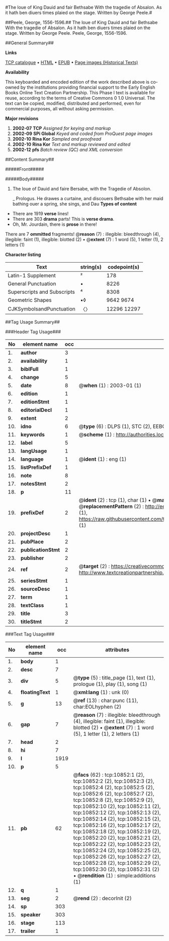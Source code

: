 #The loue of King Dauid and fair Bethsabe With the tragedie of Absalon. As it hath ben diuers times plaied on the stage. Written by George Peele.#

##Peele, George, 1556-1596.##
The loue of King Dauid and fair Bethsabe With the tragedie of Absalon. As it hath ben diuers times plaied on the stage. Written by George Peele.
Peele, George, 1556-1596.

##General Summary##

**Links**

[TCP catalogue](http://www.ota.ox.ac.uk/tcp/)  • 
[HTML](http://tei.it.ox.ac.uk/tcp/Texts-HTML/free/A09/A09228.html)  • 
[EPUB](http://tei.it.ox.ac.uk/tcp/Texts-EPUB/free/A09/A09228.epub) • 
[Page images (Historical Texts)](https://data.historicaltexts.jisc.ac.uk/view?pubId=eebo-99845920e&pageId=eebo-99845920e-10852-1)

**Availability**

This keyboarded and encoded edition of the
	       work described above is co-owned by the institutions
	       providing financial support to the Early English Books
	       Online Text Creation Partnership. This Phase I text is
	       available for reuse, according to the terms of Creative
	       Commons 0 1.0 Universal. The text can be copied,
	       modified, distributed and performed, even for
	       commercial purposes, all without asking permission.

**Major revisions**

1. __2002-07__ __TCP__ *Assigned for keying and markup*
1. __2002-09__ __SPi Global__ *Keyed and coded from ProQuest page images*
1. __2002-10__ __Rina Kor__ *Sampled and proofread*
1. __2002-10__ __Rina Kor__ *Text and markup reviewed and edited*
1. __2002-12__ __pfs__ *Batch review (QC) and XML conversion*

##Content Summary##

#####Front#####

#####Body#####

1. The loue of Dauid and faire Bersabe, with the Tragedie of Absolon.

    _ Prologus.
He drawes a curtaine, and discouers Bethsabe with her maid bathing ouer a spring, she sings, and Dau
**Types of content**

  * There are 1919 **verse** lines!
  * There are 303 **drama** parts! This is **verse drama**.
  * Oh, Mr. Jourdain, there is **prose** in there!

There are 7 **ommitted** fragments! 
 @__reason__ (7) : illegible: bleedthrough (4), illegible: faint (1), illegible: blotted (2)  •  @__extent__ (7) : 1 word (5), 1 letter (1), 2 letters (1)

**Character listing**


|Text|string(s)|codepoint(s)|
|---|---|---|
|Latin-1 Supplement|²|178|
|General Punctuation|•|8226|
|Superscripts             and Subscripts|⁴|8308|
|Geometric Shapes|▪◊|9642 9674|
|CJKSymbolsandPunctuation|〈〉|12296 12297|

##Tag Usage Summary##

###Header Tag Usage###

|No|element name|occ|attributes|
|---|---|---|---|
|1.|__author__|3||
|2.|__availability__|1||
|3.|__biblFull__|1||
|4.|__change__|5||
|5.|__date__|8| @__when__ (1) : 2003-01 (1)|
|6.|__edition__|1||
|7.|__editionStmt__|1||
|8.|__editorialDecl__|1||
|9.|__extent__|2||
|10.|__idno__|6| @__type__ (6) : DLPS (1), STC (2), EEBO-CITATION (1), PROQUEST (1), VID (1)|
|11.|__keywords__|1| @__scheme__ (1) : http://authorities.loc.gov/ (1)|
|12.|__label__|5||
|13.|__langUsage__|1||
|14.|__language__|1| @__ident__ (1) : eng (1)|
|15.|__listPrefixDef__|1||
|16.|__note__|8||
|17.|__notesStmt__|2||
|18.|__p__|11||
|19.|__prefixDef__|2| @__ident__ (2) : tcp (1), char (1)  •  @__matchPattern__ (2) : ([0-9\-]+):([0-9IVX]+) (1), (.+) (1)  •  @__replacementPattern__ (2) : http://eebo.chadwyck.com/downloadtiff?vid=$1&page=$2 (1), https://raw.githubusercontent.com/textcreationpartnership/Texts/master/tcpchars.xml#$1 (1)|
|20.|__projectDesc__|1||
|21.|__pubPlace__|2||
|22.|__publicationStmt__|2||
|23.|__publisher__|2||
|24.|__ref__|2| @__target__ (2) : https://creativecommons.org/publicdomain/zero/1.0/ (1), http://www.textcreationpartnership.org/docs/. (1)|
|25.|__seriesStmt__|1||
|26.|__sourceDesc__|1||
|27.|__term__|1||
|28.|__textClass__|1||
|29.|__title__|3||
|30.|__titleStmt__|2||


###Text Tag Usage###

|No|element name|occ|attributes|
|---|---|---|---|
|1.|__body__|1||
|2.|__desc__|7||
|3.|__div__|5| @__type__ (5) : title_page (1), text (1), prologue (1), play (1), song (1)|
|4.|__floatingText__|1| @__xml:lang__ (1) : unk (0)|
|5.|__g__|13| @__ref__ (13) : char:punc (11), char:EOLhyphen (2)|
|6.|__gap__|7| @__reason__ (7) : illegible: bleedthrough (4), illegible: faint (1), illegible: blotted (2)  •  @__extent__ (7) : 1 word (5), 1 letter (1), 2 letters (1)|
|7.|__head__|2||
|8.|__hi__|7||
|9.|__l__|1919||
|10.|__p__|5||
|11.|__pb__|62| @__facs__ (62) : tcp:10852:1 (2), tcp:10852:2 (2), tcp:10852:3 (2), tcp:10852:4 (2), tcp:10852:5 (2), tcp:10852:6 (2), tcp:10852:7 (2), tcp:10852:8 (2), tcp:10852:9 (2), tcp:10852:10 (2), tcp:10852:11 (2), tcp:10852:12 (2), tcp:10852:13 (2), tcp:10852:14 (2), tcp:10852:15 (2), tcp:10852:16 (2), tcp:10852:17 (2), tcp:10852:18 (2), tcp:10852:19 (2), tcp:10852:20 (2), tcp:10852:21 (2), tcp:10852:22 (2), tcp:10852:23 (2), tcp:10852:24 (2), tcp:10852:25 (2), tcp:10852:26 (2), tcp:10852:27 (2), tcp:10852:28 (2), tcp:10852:29 (2), tcp:10852:30 (2), tcp:10852:31 (2)  •  @__rendition__ (1) : simple:additions (1)|
|12.|__q__|1||
|13.|__seg__|2| @__rend__ (2) : decorInit (2)|
|14.|__sp__|303||
|15.|__speaker__|303||
|16.|__stage__|113||
|17.|__trailer__|1||
